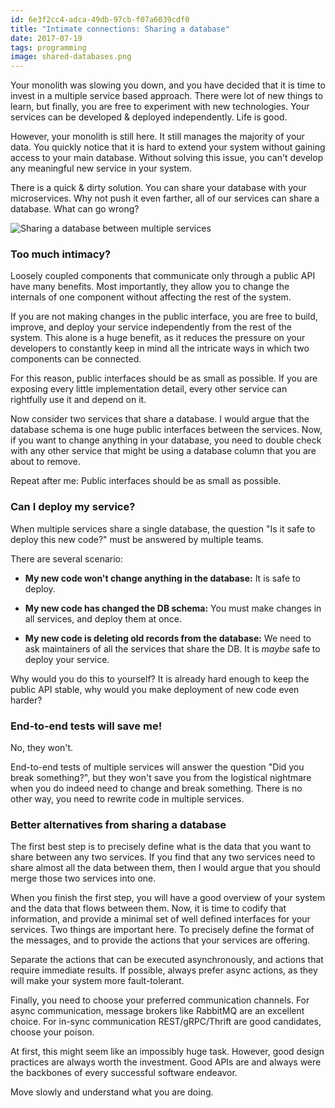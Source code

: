 ```yaml
---
id: 6e3f2cc4-adca-49db-97cb-f07a6039cdf0
title: "Intimate connections: Sharing a database"
date: 2017-07-19
tags: programming
image: shared-databases.png
---
```


Your monolith was slowing you down, and you have decided that it is time to
invest in a multiple service based approach. There were lot of new things to
learn, but finally, you are free to experiment with new technologies. Your
services can be developed & deployed independently. Life is good.

However, your monolith is still here. It still manages the majority of your
data. You quickly notice that it is hard to extend your system without gaining
access to your main database. Without solving this issue, you can't develop any
meaningful new service in your system.

There is a quick & dirty solution. You can share your database with your
microservices. Why not push it even farther, all of our services can share a
database. What can go wrong?

![Sharing a database between multiple services](images/shared-databases.png)

### Too much intimacy?

Loosely coupled components that communicate only through a public API have many
benefits. Most importantly, they allow you to change the internals of one
component without affecting the rest of the system.

If you are not making changes in the public interface, you are free to build,
improve, and deploy your service independently from the rest of the system. This
alone is a huge benefit, as it reduces the pressure on your developers to
constantly keep in mind all the intricate ways in which two components can be
connected.

For this reason, public interfaces should be as small as possible. If you are
exposing every little implementation detail, every other service can rightfully
use it and depend on it.

Now consider two services that share a database. I would argue that the
database schema is one huge public interfaces between the services. Now, if you
want to change anything in your database, you need to double check with any
other service that might be using a database column that you are about to remove.

Repeat after me: Public interfaces should be as small as possible.

### Can I deploy my service?

When multiple services share a single database, the question "Is it safe to
deploy this new code?" must be answered by multiple teams.

There are several scenario:

- __My new code won't change anything in the database:__ It is safe to deploy.

- __My new code has changed the DB schema:__ You must make changes in all services,
and deploy them at once.

- __My new code is deleting old records from the database:__ We need to ask
maintainers of all the services that share the DB. It is _maybe_ safe to deploy
your service.

Why would you do this to yourself? It is already hard enough to keep the public
API stable, why would you make deployment of new code even harder?

### End-to-end tests will save me!

No, they won't.

End-to-end tests of multiple services will answer the question
"Did you break something?", but they won't save you from the logistical
nightmare when you do indeed need to change and break something. There is no
other way, you need to rewrite code in multiple services.

### Better alternatives from sharing a database

The first best step is to precisely define what is the data that you want to
share between any two services. If you find that any two services need to share
almost all the data between them, then I would argue that you should merge those
two services into one.

When you finish the first step, you will have a good overview of your system and
the data that flows between them. Now, it is time to codify that information, and
provide a minimal set of well defined interfaces for your services. Two things
are important here. To precisely define the format of the messages, and to
provide the actions that your services are offering.

Separate the actions that can be executed asynchronously, and actions that
require immediate results. If possible, always prefer async actions, as they
will make your system more fault-tolerant.

Finally, you need to choose your preferred communication channels. For async
communication, message brokers like RabbitMQ are an excellent choice. For
in-sync communication REST/gRPC/Thrift are good candidates, choose your poison.

At first, this might seem like an impossibly huge task. However, good design
practices are always worth the investment. Good APIs are and always were the
backbones of every successful software endeavor.

Move slowly and understand what you are doing.
